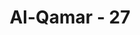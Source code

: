 ---
title: "Al-Qamar - 27"
no: 27
arabic_no: ٢٧
ayah: اِنَّا مُرْسِلُوا النَّاقَةِ فِتْنَةً لَّهُمْ فَارْتَقِبْهُمْ وَاصْطَبِرْۖ  
translation: "Sesungguhnya Kami akan mengirimkan unta betina sebagai cobaan bagi mereka, maka tunggulah mereka dan bersabarlah (Saleh)."
tafsir: "Allah menerangkan bahwa ia memenuhi permintaan mereka untuk menjelmakan seekor unta betina dari sebuah batu besar sesuai permintaan mereka, sebagai mukjizat Nabi Saleh. Mereka meminta mukjizat seperti itu karena mereka terkenal sebagai pemahat batu yang hebat dan gunung-gunung batu sebagai tempat tinggal mereka. Unta betina yang dijelmakan dari batu gunung itu dijadikan Allah sebagai ujian bagi umat Nabi Saleh. Tempat mereka tinggal itu sekarang dekat Mada'in, suatu daerah antara Hijaz dan Syiria. Pada akhir ayat ini Allah memerintahkan Nabi Saleh untuk menunggu apa yang akan mereka lakukan, apakah beriman atau mereka tetap kafir. Dan supaya Nabi Saleh bersabar terhadap gangguan-gangguan mereka sampai datang ketentuan Allah, karena Allah tetap membela kebenaran dan menghancurkan kebatilan."
---